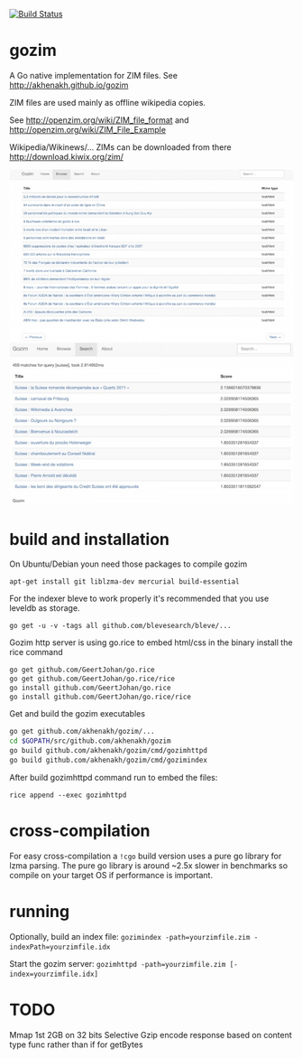 [![Build Status](https://travis-ci.org/akhenakh/gozim.svg?branch=master)](https://travis-ci.org/akhenakh/gozim)

gozim
=====

A Go native implementation for ZIM files. See http://akhenakh.github.io/gozim

ZIM files are used mainly as offline wikipedia copies.

See http://openzim.org/wiki/ZIM_file_format and http://openzim.org/wiki/ZIM_File_Example

Wikipedia/Wikinews/... ZIMs can be downloaded from there http://download.kiwix.org/zim/

![ScreenShot](/shots/browse.jpg)
![ScreenShot](/shots/search.jpg)

build and installation
======================

On Ubuntu/Debian youn need those packages to compile gozim
```
apt-get install git liblzma-dev mercurial build-essential
```

For the indexer bleve to work properly it's recommended that you use leveldb as storage.
```
go get -u -v -tags all github.com/blevesearch/bleve/...
```

Gozim http server is using go.rice to embed html/css in the binary install the rice command
```
go get github.com/GeertJohan/go.rice
go get github.com/GeertJohan/go.rice/rice
go install github.com/GeertJohan/go.rice
go install github.com/GeertJohan/go.rice/rice
```

Get and build the gozim executables
```bash
go get github.com/akhenakh/gozim/...
cd $GOPATH/src/github.com/akhenakh/gozim
go build github.com/akhenakh/gozim/cmd/gozimhttpd
go build github.com/akhenakh/gozim/cmd/gozimindex
```

After build gozimhttpd command run to embed the files:
```
rice append --exec gozimhttpd
```

cross-compilation
=================

For easy cross-compilation a `!cgo` build version uses a pure go library for lzma parsing.
The pure go library is around ~2.5x slower in benchmarks so compile on your target OS if
performance is important.

running
=======

Optionally, build an index file: `gozimindex -path=yourzimfile.zim -indexPath=yourzimfile.idx`

Start the gozim server: `gozimhttpd -path=yourzimfile.zim [-index=yourzimfile.idx]`

TODO
====
Mmap 1st 2GB on 32 bits
Selective Gzip encode response based on content type
func rather than if for getBytes

